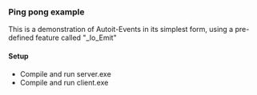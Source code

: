### Ping pong example

This is a demonstration of Autoit-Events in its simplest form, using a pre-defined feature called "_Io_Emit"

#### Setup
* Compile and run server.exe
* Compile and run client.exe
